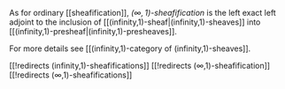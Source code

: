 As for ordinary [[sheafification]], _$(\infty,1)$-sheafification_ is the left exact left adjoint to the inclusion of [[(infinity,1)-sheaf|(infinity,1)-sheaves]] into [[(infinity,1)-presheaf|(infinity,1)-presheaves]].

For more details see [[(infinity,1)-category of (infinity,1)-sheaves]].

[[!redirects (infinity,1)-sheafifications]]
[[!redirects (∞,1)-sheafification]]
[[!redirects (∞,1)-sheafifications]]